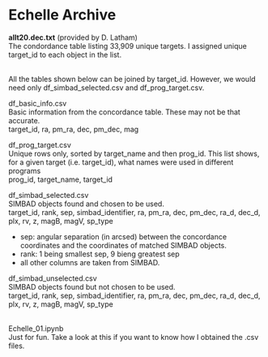 # Echelle Archive

<b>allt20.dec.txt</b> (provided by D. Latham)<br>
The condordance table listing 33,909 unique targets.  I assigned unique target_id to each object in the list.

<br>
All the tables shown below can be joined by target_id.  However, we would need only df_simbad_selected.csv and df_prog_target.csv.

df_basic_info.csv<br>
Basic information from the concordance table. These may not be that accurate.<br>
target_id, ra, pm_ra, dec, pm_dec, mag

df_prog_target.csv<br>
Unique rows only, sorted by target_name and then prog_id.  This list shows, for a given target (i.e. target_id), what names were used in different programs<br>
prog_id, target_name, target_id

df_simbad_selected.csv<br>
SIMBAD objects found and chosen to be used.<br>
target_id, rank, sep, simbad_identifier, ra, pm_ra, dec, pm_dec, ra_d, dec_d, plx, rv, z, magB, magV, sp_type
- sep: angular separation (in arcsed) between the concordance coordinates and the coordinates of matched SIMBAD objects.
- rank: 1 being smallest sep, 9 bieng greatest sep
- all other columns are taken from SIMBAD.

df_simbad_unselected.csv<br>
SIMBAD objects found but not chosen to be used.<br>
target_id, rank, sep, simbad_identifier, ra, pm_ra, dec, pm_dec, ra_d, dec_d, plx, rv, z, magB, magV, sp_type

<br>
Echelle_01.ipynb<br>
Just for fun.  Take a look at this if you want to know how I obtained the .csv files.
